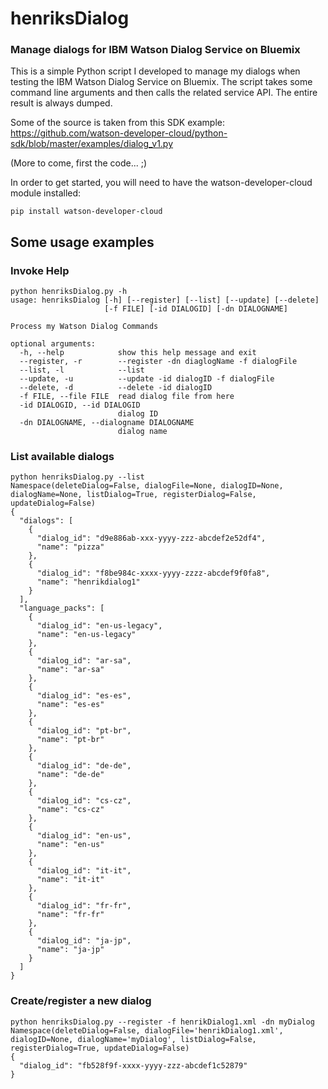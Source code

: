# henriksDialog

### Manage dialogs for IBM Watson Dialog Service on Bluemix

This is a simple Python script I developed to manage my dialogs when testing the IBM Watson Dialog Service on Bluemix.
The script takes some command line arguments and then calls the related service API. The entire result is always dumped.

Some of the source is taken from this SDK example:
https://github.com/watson-developer-cloud/python-sdk/blob/master/examples/dialog_v1.py

(More to come, first the code... ;)

In order to get started, you will need to have the watson-developer-cloud module installed:
```
pip install watson-developer-cloud
```

## Some usage examples

### Invoke Help
```
python henriksDialog.py -h
usage: henriksDialog [-h] [--register] [--list] [--update] [--delete]
                     [-f FILE] [-id DIALOGID] [-dn DIALOGNAME]

Process my Watson Dialog Commands

optional arguments:
  -h, --help            show this help message and exit
  --register, -r        --register -dn diaglogName -f dialogFile
  --list, -l            --list
  --update, -u          --update -id dialogID -f dialogFile
  --delete, -d          --delete -id dialogID
  -f FILE, --file FILE  read dialog file from here
  -id DIALOGID, --id DIALOGID
                        dialog ID
  -dn DIALOGNAME, --dialogname DIALOGNAME
                        dialog name
```

### List available dialogs
```
python henriksDialog.py --list
Namespace(deleteDialog=False, dialogFile=None, dialogID=None, dialogName=None, listDialog=True, registerDialog=False, updateDialog=False)
{
  "dialogs": [
    {
      "dialog_id": "d9e886ab-xxx-yyyy-zzz-abcdef2e52df4", 
      "name": "pizza"
    }, 
    {
      "dialog_id": "f8be984c-xxxx-yyyy-zzzz-abcdef9f0fa8", 
      "name": "henrikdialog1"
    }
  ], 
  "language_packs": [
    {
      "dialog_id": "en-us-legacy", 
      "name": "en-us-legacy"
    }, 
    {
      "dialog_id": "ar-sa", 
      "name": "ar-sa"
    }, 
    {
      "dialog_id": "es-es", 
      "name": "es-es"
    }, 
    {
      "dialog_id": "pt-br", 
      "name": "pt-br"
    }, 
    {
      "dialog_id": "de-de", 
      "name": "de-de"
    }, 
    {
      "dialog_id": "cs-cz", 
      "name": "cs-cz"
    }, 
    {
      "dialog_id": "en-us", 
      "name": "en-us"
    }, 
    {
      "dialog_id": "it-it", 
      "name": "it-it"
    }, 
    {
      "dialog_id": "fr-fr", 
      "name": "fr-fr"
    }, 
    {
      "dialog_id": "ja-jp", 
      "name": "ja-jp"
    }
  ]
}
```
### Create/register a new dialog
```
python henriksDialog.py --register -f henrikDialog1.xml -dn myDialog
Namespace(deleteDialog=False, dialogFile='henrikDialog1.xml', dialogID=None, dialogName='myDialog', listDialog=False, registerDialog=True, updateDialog=False)
{
  "dialog_id": "fb528f9f-xxxx-yyyy-zzz-abcdef1c52879"
}
```

